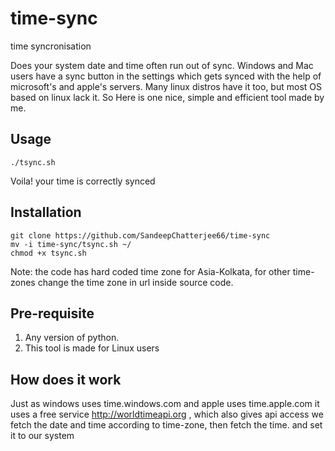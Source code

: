 # time-sync
time syncronisation

Does your system date and time often run out of sync. Windows and Mac users have a sync button in the settings which gets synced with the help of microsoft's and apple's servers. Many linux distros have it too, but most OS based on linux lack it. So Here is one nice, simple and efficient tool made by me.

## Usage
```
./tsync.sh
```

Voila! your time is correctly synced

## Installation
```
git clone https://github.com/SandeepChatterjee66/time-sync
mv -i time-sync/tsync.sh ~/
chmod +x tsync.sh
```

Note: the code has hard coded time zone for Asia-Kolkata, for other time-zones change the time zone in url inside source code.

## Pre-requisite

1. Any version of python.
2. This tool is made for Linux users


## How does it work

Just as windows uses time.windows.com and apple uses time.apple.com
it uses a free service http://worldtimeapi.org , which also gives api access
we fetch the date and time according to time-zone, then fetch the time. and set it to our system
